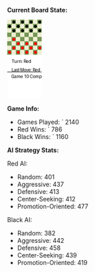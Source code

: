
**Current Board State:**  
<!-- START_GIF -->
![Checkers Game](./checkers_game.gif)
<!-- END_GIF -->

**Game Info:**  
- Games Played: `<!-- GAMES_PLAYED --> 2140
- Red Wins: `<!-- RED_WINS --> 786
- Black Wins: `<!-- BLACK_WINS --> 1160

<!-- AI_STATS -->
**AI Strategy Stats:**

Red AI:
- Random: 401
- Aggressive: 437
- Defensive: 413
- Center-Seeking: 412
- Promotion-Oriented: 477

Black AI:
- Random: 382
- Aggressive: 442
- Defensive: 458
- Center-Seeking: 439
- Promotion-Oriented: 419
